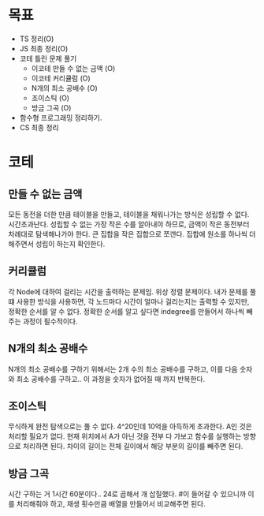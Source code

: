 # 목표

- TS 정리(O)
- JS 최종 정리(O)
- 코테 틀린 문제 풀기
  - 이코테 만들 수 없는 금액 (O)
  - 이코테 커리큘럼 (O)
  - N개의 최소 공배수 (O)
  - 조이스틱 (O)
  - 방금 그곡 (O)
- 함수형 프로그래밍 정리하기.
- CS 최종 정리

# 코테

## 만들 수 없는 금액

모든 동전을 더한 만큼 테이블을 만들고, 테이블을 채워나가는 방식은 성립할 수 없다. 시간초과난다.
성립할 수 없는 가장 작은 수를 알아내야 하므로, 금액이 작은 동전부터 차례대로 탐색해나가야 한다.
큰 집합을 작은 집합으로 쪼갠다. 집합에 원소를 하나씩 더 해주면서 성립이 하는지 확인한다.

## 커리큘럼

각 Node에 대하여 걸리는 시간을 출력하는 문제임. 위상 정렬 문제이다.
내가 문제를 풀 떄 사용한 방식을 사용하면, 각 노드마다 시간이 얼마나 걸리는지는 출력할 수 있지만, 정확한 순서를 알 수 없다.
정확한 순서를 알고 싶다면 indegree를 만들어서 하나씩 빼주는 과정이 필수적이다.

## N개의 최소 공배수

N개의 최소 공배수를 구하기 위해서는 2개 수의 최소 공배수를 구하고, 이를 다음 숫자와 최소 공배수를 구하고.. 이 과정을 숫자가 없어질 때 까지 반복한다.

## 조이스틱

무식하게 완전 탐색으로는 풀 수 없다. 4^20인데 10억을 아득하게 초과한다. A인 것은 처리할 필요가 없다. 현재 위치에서 A가 아닌 것을 전부 다 가보고 함수를 실행하는 방향으로 처리하면 된다.
차이의 길이는 전체 길이에서 해당 부분의 길이를 빼주면 된다.

## 방금 그곡

시간 구하는 거 1시간 60분이다.. 24로 곱해서 개 삽질했다. #이 들어갈 수 있으니까 이를 처리해줘야 하고, 재생 횟수만큼 배열을 만들어서 비교해주면 된다.
